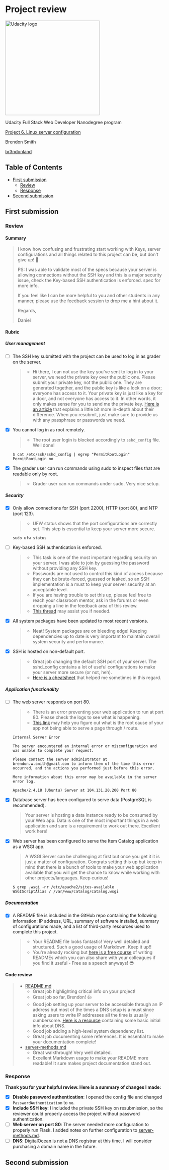 # Project review

<a href="https://www.udacity.com/">
  <img src="https://s3-us-west-1.amazonaws.com/udacity-content/rebrand/svg/logo.min.svg" width="300" alt="Udacity logo">
</a>

Udacity Full Stack Web Developer Nanodegree program

[Project 6. Linux server configuration](https://github.com/br3ndonland/udacity-fsnd-p6-server)

Brendon Smith

[br3ndonland](https://github.com/br3ndonland)

## Table of Contents <!-- omit in toc -->

- [First submission](#first-submission)
  - [Review](#review)
  - [Response](#response)
- [Second submission](#second-submission)

## First submission

### Review

#### Summary

> I know how confusing and frustrating start working with Keys, server configurations and all things related to this project can be, but don't give up! :muscle:
>
> PS: I was able to validate most of the specs because your server is allowing connections without the SSH key and this is a major security issue, check the Key-based SSH authentication is enforced. spec for more info.
>
> If you feel like I can be more helpful to you and other students in any manner, please use the feedback session to drop me a hint about it.
>
> Regards,
>
> Daniel

#### Rubric

##### User management

- [ ] The SSH key submitted with the project can be used to log in as grader on the server.
  > - Hi there, I can not use the key you've sent to log in to your server, we need the private key over the public one. Please submit your private key, not the public one. They are generated together, and the public key is like a lock on a door; everyone has access to it. Your private key is just like a key for a door, and not everyone has access to it. In other words, it only makes sense for you to send me the private key. [Here is an article](http://blakesmith.me/2010/02/08/understanding-public-key-private-key-concepts.html) that explains a little bit more in-depth about their difference. When you resubmit, just make sure to provide us with any passphrase or passwords we need.
- [x] You cannot log in as root remotely.
  > - The root user login is blocked accordingly to `sshd_config` file. Well done!

    ```shell
    $ cat /etc/ssh/sshd_config | egrep "PermitRootLogin"
    PermitRootLogin no
    ```

- [x] The grader user can run commands using sudo to inspect files that are readable only by root.
  > - Grader user can run commands under sudo. Very nice setup.

##### Security

- [x] Only allow connections for SSH (port 2200), HTTP (port 80), and NTP (port 123).
  > - UFW status shows that the port configurations are correctly set. This step is essential to keep your server more secure.

    ```shell
    sudo ufw status
    ```

- [ ] Key-based SSH authentication is enforced.
  > - This task is one of the most important regarding security on your server. I was able to join by guessing the password without providing any SSH key.
  > - Passwords are not used to control this kind of access because they can be brute-forced, guessed or leaked, so an SSH implementation is a must to keep your server security at an acceptable level.
  > - If you are having trouble to set this up, please feel free to reach your classroom mentor, ask in the forums or even dropping a line in the feedback area of this review.
  > - [This thread](https://askubuntu.com/questions/346857/how-do-i-force-ssh-to-only-allow-users-with-a-key-to-log-in) may assist you if needed.
- [x] All system packages have been updated to most recent versions.
  > - Neat! System packages are on bleeding edge! Keeping dependencies up to date is very important to maintain overall system security and performance.
- [x] SSH is hosted on non-default port.
  > - Great job changing the default SSH port of your server. The sshd_config contains a lot of useful configurations to make your server more secure (or not, heh).
  > - [Here is a cheatsheet](http://www.cheat-sheets.org/saved-copy/OpenSSH_quickref.pdf) that helped me sometimes in this regard.

##### Application functionality

- [ ] The web server responds on port 80.
  > - There is an error preventing your web application to run at port 80. Please check the logs to see what is happening.
  > - [This link](https://unix.stackexchange.com/questions/38978/where-are-apache-file-access-logs-stored) may help you figure out what is the root cause of your app not being able to serve a page through / route.

    ```text
    Internal Server Error

    The server encountered an internal error or misconfiguration and was unable to complete your request.

    Please contact the server administrator at brendon.w.smith@gmail.com to inform them of the time this error occurred, and the actions you performed just before this error.

    More information about this error may be available in the server error log.

    Apache/2.4.18 (Ubuntu) Server at 104.131.20.200 Port 80
    ```

- [x] Database server has been configured to serve data (PostgreSQL is recommended).
  > Your server is hosting a data instance ready to be consumed by your Web app. Data is one of the most important things in a web application and sure is a requirement to work out there. Excellent work here!
- [x] Web server has been configured to serve the Item Catalog application as a WSGI app.
  > A WSGI Server can be challenging at first but once you get it it is just a matter of configuration. Congrats setting this up but keep in mind that there is a bunch of tools to make your web application available that you will get the chance to know while working with other projects/languages. Keep curious!

  ```shell
  $ grep .wsgi -nr /etc/apache2/sites-available
  WSGIScriptAlias / /var/www/catalog/catalog.wsgi
  ```

##### Documentation

- [x] A README file is included in the GitHub repo containing the following information: IP address, URL, summary of software installed, summary of configurations made, and a list of third-party resources used to complete this project.
  > - Your README file looks fantastic! Very well detailed and structured. Such a good usage of Markdown. Keep it up!!
  > - You're already rocking but [here is a free course](https://br.udacity.com/course/writing-readmes--ud777) of writing READMEs which you can also share with your colleagues if you find it useful - Free as a speech anyways! :sunglasses:

#### Code review

> - [README.md](README.md)
>   - Great job highlighting critical info on your project!
>   - Great job so far, Brendon! :thumbsup:
>   - Good job setting up your server to be accessible through an IP address but most of the times a DNS setup is a must since asking users to write IP addresses all the time is usually cumbersome. [Here is a resource](http://www.steves-internet-guide.com/dns-guide-beginners/) containing some basic initial info about DNS.
>   - Good job adding a high-level system dependency list.
>   - Great job documenting some references. It is essential to make your documentation complete!
> - [server-methods.md](info/server-methods.md)
>   - Great walkthrough! Very well detailed.
>   - Excellent Markdown usage to make your README more readable! It sure makes project documentation stand out.

### Response

**Thank you for your helpful review. Here is a summary of changes I made:**

- [x] **Disable password authentication**: I opened the config file and changed `PasswordAuthentication` to `no`.
- [x] **Include SSH key**: I included the private SSH key on resubmission, so the reviewer could properly access the project without password authentication.
- [ ] **Web server on port 80**: The server needed more configuration to properly run Flask. I added notes on further configuration to [server-methods.md](server-methods.md).
- [ ] **DNS**: [DigitalOcean is not a DNS registrar](https://www.digitalocean.com/community/tutorials/an-introduction-to-digitalocean-dns) at this time. I will consider purchasing a domain name in the future.

## Second submission
